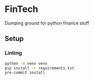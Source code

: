 # FinTech

Dumping ground for python finance stuff

## Setup

### Linting

```bash
python -m venv venv
pip install -r requirements.txt
pre-commit install
```
